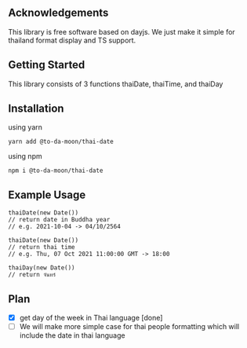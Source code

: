 ## Acknowledgements
This library is free software based on dayjs. We just make it simple for thailand format display and TS support.

## Getting Started

This library consists of 3 functions thaiDate, thaiTime, and thaiDay 

## Installation
using yarn
```
yarn add @to-da-moon/thai-date
```
using npm
```
npm i @to-da-moon/thai-date
```

## Example Usage

```
thaiDate(new Date())
// return date in Buddha year
// e.g. 2021-10-04 -> 04/10/2564
```

```
thaiDate(new Date())
// return thai time  
// e.g. Thu, 07 Oct 2021 11:00:00 GMT -> 18:00
```

```
thaiDay(new Date())
// return จันทร์
```

## Plan
- [x] get day of the week in Thai language [done]
- [ ] We will make more simple case for thai people formatting which will include the date in thai language
